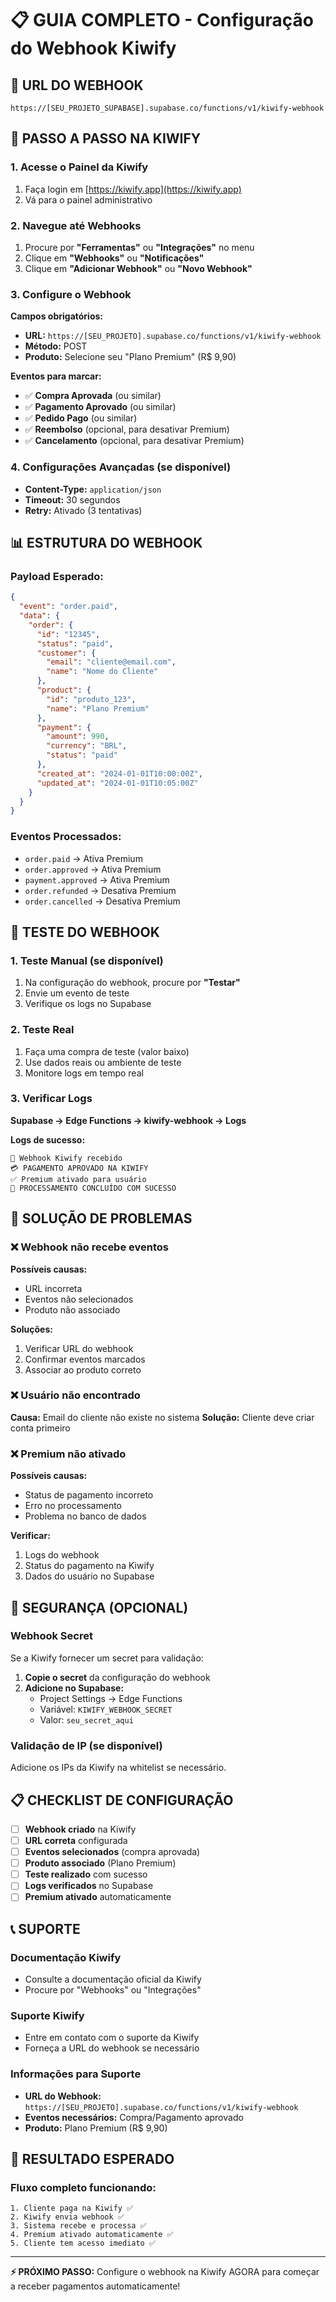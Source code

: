 # 📋 GUIA COMPLETO - Configuração do Webhook Kiwify

## 🎯 **URL DO WEBHOOK**
```
https://[SEU_PROJETO_SUPABASE].supabase.co/functions/v1/kiwify-webhook
```

## 🔧 **PASSO A PASSO NA KIWIFY**

### **1. Acesse o Painel da Kiwify**
1. Faça login em [https://kiwify.app](https://kiwify.app)
2. Vá para o painel administrativo

### **2. Navegue até Webhooks**
1. Procure por **"Ferramentas"** ou **"Integrações"** no menu
2. Clique em **"Webhooks"** ou **"Notificações"**
3. Clique em **"Adicionar Webhook"** ou **"Novo Webhook"**

### **3. Configure o Webhook**

**Campos obrigatórios:**
- **URL:** `https://[SEU_PROJETO].supabase.co/functions/v1/kiwify-webhook`
- **Método:** POST
- **Produto:** Selecione seu "Plano Premium" (R$ 9,90)

**Eventos para marcar:**
- ✅ **Compra Aprovada** (ou similar)
- ✅ **Pagamento Aprovado** (ou similar)
- ✅ **Pedido Pago** (ou similar)
- ✅ **Reembolso** (opcional, para desativar Premium)
- ✅ **Cancelamento** (opcional, para desativar Premium)

### **4. Configurações Avançadas (se disponível)**
- **Content-Type:** `application/json`
- **Timeout:** 30 segundos
- **Retry:** Ativado (3 tentativas)

## 📊 **ESTRUTURA DO WEBHOOK**

### **Payload Esperado:**
```json
{
  "event": "order.paid",
  "data": {
    "order": {
      "id": "12345",
      "status": "paid",
      "customer": {
        "email": "cliente@email.com",
        "name": "Nome do Cliente"
      },
      "product": {
        "id": "produto_123",
        "name": "Plano Premium"
      },
      "payment": {
        "amount": 990,
        "currency": "BRL",
        "status": "paid"
      },
      "created_at": "2024-01-01T10:00:00Z",
      "updated_at": "2024-01-01T10:05:00Z"
    }
  }
}
```

### **Eventos Processados:**
- `order.paid` → Ativa Premium
- `order.approved` → Ativa Premium
- `payment.approved` → Ativa Premium
- `order.refunded` → Desativa Premium
- `order.cancelled` → Desativa Premium

## 🧪 **TESTE DO WEBHOOK**

### **1. Teste Manual (se disponível)**
1. Na configuração do webhook, procure por **"Testar"**
2. Envie um evento de teste
3. Verifique os logs no Supabase

### **2. Teste Real**
1. Faça uma compra de teste (valor baixo)
2. Use dados reais ou ambiente de teste
3. Monitore logs em tempo real

### **3. Verificar Logs**
**Supabase → Edge Functions → kiwify-webhook → Logs**

**Logs de sucesso:**
```
🔔 Webhook Kiwify recebido
💳 PAGAMENTO APROVADO NA KIWIFY
✅ Premium ativado para usuário
🎉 PROCESSAMENTO CONCLUÍDO COM SUCESSO
```

## 🚨 **SOLUÇÃO DE PROBLEMAS**

### **❌ Webhook não recebe eventos**
**Possíveis causas:**
- URL incorreta
- Eventos não selecionados
- Produto não associado

**Soluções:**
1. Verificar URL do webhook
2. Confirmar eventos marcados
3. Associar ao produto correto

### **❌ Usuário não encontrado**
**Causa:** Email do cliente não existe no sistema
**Solução:** Cliente deve criar conta primeiro

### **❌ Premium não ativado**
**Possíveis causas:**
- Status de pagamento incorreto
- Erro no processamento
- Problema no banco de dados

**Verificar:**
1. Logs do webhook
2. Status do pagamento na Kiwify
3. Dados do usuário no Supabase

## 🔐 **SEGURANÇA (OPCIONAL)**

### **Webhook Secret**
Se a Kiwify fornecer um secret para validação:

1. **Copie o secret** da configuração do webhook
2. **Adicione no Supabase:**
   - Project Settings → Edge Functions
   - Variável: `KIWIFY_WEBHOOK_SECRET`
   - Valor: `seu_secret_aqui`

### **Validação de IP (se disponível)**
Adicione os IPs da Kiwify na whitelist se necessário.

## 📋 **CHECKLIST DE CONFIGURAÇÃO**

- [ ] **Webhook criado** na Kiwify
- [ ] **URL correta** configurada
- [ ] **Eventos selecionados** (compra aprovada)
- [ ] **Produto associado** (Plano Premium)
- [ ] **Teste realizado** com sucesso
- [ ] **Logs verificados** no Supabase
- [ ] **Premium ativado** automaticamente

## 📞 **SUPORTE**

### **Documentação Kiwify**
- Consulte a documentação oficial da Kiwify
- Procure por "Webhooks" ou "Integrações"

### **Suporte Kiwify**
- Entre em contato com o suporte da Kiwify
- Forneça a URL do webhook se necessário

### **Informações para Suporte**
- **URL do Webhook:** `https://[SEU_PROJETO].supabase.co/functions/v1/kiwify-webhook`
- **Eventos necessários:** Compra/Pagamento aprovado
- **Produto:** Plano Premium (R$ 9,90)

## 🎯 **RESULTADO ESPERADO**

### **Fluxo completo funcionando:**
```
1. Cliente paga na Kiwify ✅
2. Kiwify envia webhook ✅
3. Sistema recebe e processa ✅
4. Premium ativado automaticamente ✅
5. Cliente tem acesso imediato ✅
```

---

**⚡ PRÓXIMO PASSO:** Configure o webhook na Kiwify AGORA para começar a receber pagamentos automaticamente!